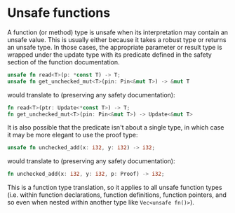 # Unsafe functions

A function (or method) type is unsafe when its interpretation may contain an unsafe value. This is
usually either because it takes a robust type or returns an unsafe type. In those cases, the
appropriate parameter or result type is wrapped under the update type with its predicate defined in
the safety section of the function documentation.

```rust
unsafe fn read<T>(p: *const T) -> T;
unsafe fn get_unchecked_mut<T>(pin: Pin<&mut T>) -> &mut T
```

would translate to (preserving any safety documentation):

```rust
fn read<T>(ptr: Update<*const T>) -> T;
fn get_unchecked_mut<T>(pin: Pin<&mut T>) -> Update<&mut T>
```

It is also possible that the predicate isn't about a single type, in which case it may be more
elegant to use the proof type:

```rust
unsafe fn unchecked_add(x: i32, y: i32) -> i32;
```

would translate to (preserving any safety documentation):

```rust
fn unchecked_add(x: i32, y: i32, p: Proof) -> i32;
```

This is a function type translation, so it applies to all unsafe function types (i.e. within
function declarations, function definitions, function pointers, and so even when nested within
another type like `Vec<unsafe fn()>`).
